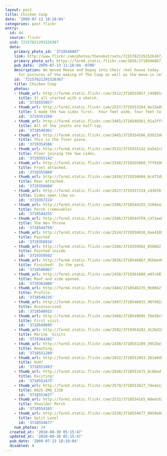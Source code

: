 ```yaml
---
layout: post
title: Chicken Coop
date: '2009-07-13 18:18:04'
categories: post flickr
entry:
  id: 44
  source: flickr
  uid: 72157621291526367
  data:
    primary_photo_id: '3718546867'
    link: http://www.flickr.com/photos/thenobot/sets/72157621291526367/
    primary_photo_url: https://farm4.static.flickr.com/3656/3718546867_95bbe40b1c_m.jpg
    pub_date: '2009-07-13 11:18:04 -0700'
    description: We moved Moose and Dopey into their real house today.  Look inside
      for pictures of the making of The Coop as well as the move-in celebration.
    id: '72157621291526367'
    title: Chicken Coop
    photos:
    - thumb_url: http://farm4.static.flickr.com/3512/3718555057_c9d891a7e8_s.jpg
      title: It all started with a sketch.
      id: '3718555057'
    - thumb_url: http://farm3.static.flickr.com/2527/3719353264_0e15e89b5a_s.jpg
      title: I made the two sides first.  Four feet wide, four feet tall.
      id: '3719353264'
    - thumb_url: http://farm4.static.flickr.com/3465/3718540361_91a2ff9d9e_s.jpg
      title: All of the joints are half-lap.
      id: '3718540361'
    - thumb_url: http://farm4.static.flickr.com/3465/3719354586_03923de45d_s.jpg
      title: This is the floor piece.
      id: '3719354586'
    - thumb_url: http://farm4.static.flickr.com/3522/3719355142_ba5e2c6687_s.jpg
      title: Floor joining the two sides.
      id: '3719355142'
    - thumb_url: http://farm3.static.flickr.com/2548/3719355860_7ff9190040_s.jpg
      title: Front attached.
      id: '3719355860'
    - thumb_url: http://farm3.static.flickr.com/2450/3719356604_6c472d88ee_s.jpg
      title: Rear attached.
      id: '3719356604'
    - thumb_url: http://farm3.static.flickr.com/2627/3719357224_cd3bf8fa36_s.jpg
      title: Sides open like so.
      id: '3719357224'
    - thumb_url: http://farm3.static.flickr.com/2506/3718544255_310dea3b72_s.jpg
      title: Perch (removable)
      id: '3718544255'
    - thumb_url: http://farm3.static.flickr.com/2566/3718544759_c371eebbca_s.jpg
      title: The Hen Throne
      id: '3718544759'
    - thumb_url: http://farm3.static.flickr.com/2524/3719358816_8ae410907e_s.jpg
      title: Painted
      id: '3719358816'
    - thumb_url: http://farm4.static.flickr.com/3108/3719359502_850b621d99_s.jpg
      title: Painted inside.
      id: '3719359502'
    - thumb_url: http://farm4.static.flickr.com/3656/3718546867_95bbe40b1c_s.jpg
      title: Finished!  In the yard.
      id: '3718546867'
    - thumb_url: http://farm3.static.flickr.com/2458/3719361080_e07c0875fd_s.jpg
      title: Roof and side opened.
      id: '3719361080'
    - thumb_url: http://farm4.static.flickr.com/3484/3718548235_9b0042f637_s.jpg
      title: Profile.
      id: '3718548235'
    - thumb_url: http://farm4.static.flickr.com/3497/3718548915_90fdd2ae1a_s.jpg
      title: Accessorized.
      id: '3718548915'
    - thumb_url: http://farm4.static.flickr.com/3468/3718549695_f8e50c9327_s.jpg
      title: First visit.
      id: '3718549695'
    - thumb_url: http://farm3.static.flickr.com/2582/3719364202_412bd10a46_s.jpg
      title: Marina  Visits
      id: '3719364202'
    - thumb_url: http://farm3.static.flickr.com/2430/3718551289_3952be78d3_s.jpg
      title: Reaching.
      id: '3718551289'
    - thumb_url: http://farm3.static.flickr.com/2652/3718551893_281e0d8d04_s.jpg
      title: HuH?
      id: '3718551893'
    - thumb_url: http://farm3.static.flickr.com/2648/3718552475_8c8bedf798_s.jpg
      title: Exciting!
      id: '3718552475'
    - thumb_url: http://farm3.static.flickr.com/2579/3718553627_7deda13c0e_s.jpg
      title: 0025-IMG_1336
      id: '3718553627'
    - thumb_url: http://farm3.static.flickr.com/2532/3718554165_0dedc62e09_s.jpg
      title: Shoulder Perch
      id: '3718554165'
    - thumb_url: http://farm3.static.flickr.com/2530/3718554677_8859e8e0b2_s.jpg
      title: Split Level
      id: '3718554677'
    num_photos: 24
  created_at: '2010-08-30 05:15:47'
  updated_at: '2010-08-30 05:15:47'
  pub_date: '2009-07-13 18:18:04'
  disabled: 0
---
```

